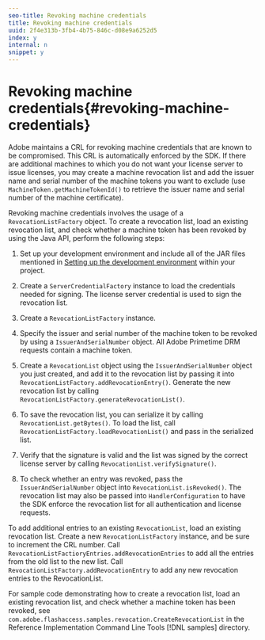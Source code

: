 ```yaml
---
seo-title: Revoking machine credentials
title: Revoking machine credentials
uuid: 2f4e313b-3fb4-4b75-846c-d08e9a6252d5
index: y
internal: n
snippet: y
---
```


# Revoking machine credentials{#revoking-machine-credentials}

Adobe maintains a CRL for revoking machine credentials that are known to be compromised. This CRL is automatically enforced by the SDK. If there are additional machines to which you do not want your license server to issue licenses, you may create a machine revocation list and add the issuer name and serial number of the machine tokens you want to exclude (use `MachineToken.getMachineTokenId()` to retrieve the issuer name and serial number of the machine certificate).

Revoking machine credentials involves the usage of a `RevocationListFactory` object. To create a revocation list, load an existing revocation list, and check whether a machine token has been revoked by using the Java API, perform the following steps:

1. Set up your development environment and include all of the JAR files mentioned in [Setting up the development environment](c_content-setting-up-the-dev-env.md) within your project. 
1. Create a `ServerCredentialFactory` instance to load the credentials needed for signing. The license server credential is used to sign the revocation list. 
1. Create a `RevocationListFactory` instance. 
1. Specify the issuer and serial number of the machine token to be revoked by using a `IssuerAndSerialNumber` object. All Adobe Primetime DRM requests contain a machine token. 
1. Create a `RevocationList` object using the `IssuerAndSerialNumber` object you just created, and add it to the revocation list by passing it into `RevocationListFactory.addRevocationEntry()`. Generate the new revocation list by calling `RevocationListFactory.generateRevocationList()`. 

1. To save the revocation list, you can serialize it by calling `RevocationList.getBytes()`. To load the list, call `RevocationListFactory.loadRevocationList()` and pass in the serialized list. 

1. Verify that the signature is valid and the list was signed by the correct license server by calling `RevocationList.verifySignature()`. 
1. To check whether an entry was revoked, pass the `IssuerAndSerialNumber` object into `RevocationList.isRevoked()`. The revocation list may also be passed into `HandlerConfiguration` to have the SDK enforce the revocation list for all authentication and license requests.

To add additional entries to an existing `RevocationList`, load an existing revocation list. Create a new `RevocationListFactory` instance, and be sure to increment the CRL number. Call `RevocationListFactioryEntries.addRevocationEntries` to add all the entries from the old list to the new list. Call `RevocationListFactory.addRevocationEntry` to add any new revocation entries to the RevocationList.

For sample code demonstrating how to create a revocation list, load an existing revocation list, and check whether a machine token has been revoked, see `com.adobe.flashaccess.samples.revocation.CreateRevocationList` in the Reference Implementation Command Line Tools [!DNL samples] directory. 
